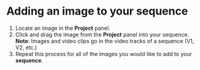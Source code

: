 # Adding an image to your sequence

1. Locate an image in the **Project** panel.
2. Click and drag the image from the **Project** panel into your sequence. **Note**: Images and video clips go in the video tracks of a sequence \(V1, V2, etc.\)
3. Repeat this process for all of the images you would like to add to your **sequence**.

